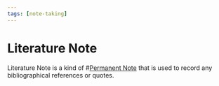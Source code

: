 ```yaml
---
tags: [note-taking]
---
```


# Literature Note

Literature Note is a kind of #[Permanent Note](202203281521.md) that is used to
record any bibliographical references or quotes.
